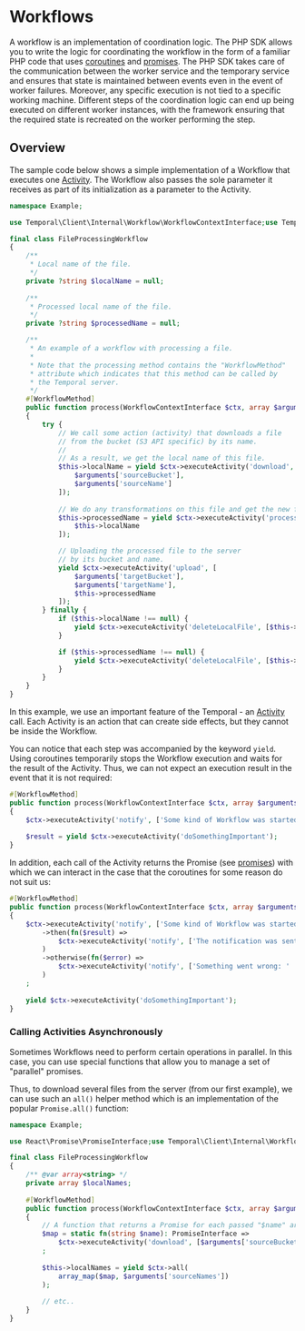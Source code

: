 # Workflows

A workflow is an implementation of coordination logic. The PHP SDK allows you to write the logic for coordinating 
the workflow in the form of a familiar PHP code that uses [coroutines] and [promises]. The PHP SDK takes care of the
communication between the worker service and the temporary service and ensures that state is maintained between events
even in the event of worker failures. Moreover, any specific execution is not tied to a specific working machine. 
Different steps of the coordination logic can end up being executed on different worker instances, with the 
framework ensuring that the required state is recreated on the worker performing the step.

## Overview

The sample code below shows a simple implementation of a Workflow that executes one [Activity]. 
The Workflow also passes the sole parameter it receives as part of its initialization as a 
parameter to the Activity.

```php
namespace Example;

use Temporal\Client\Internal\Workflow\WorkflowContextInterface;use Temporal\Client\Workflow\WorkflowMethod;

final class FileProcessingWorkflow
{
    /**
     * Local name of the file.
     */
    private ?string $localName = null;
    
    /**
     * Processed local name of the file.
     */
    private ?string $processedName = null;

    /**
     * An example of a workflow with processing a file.
     * 
     * Note that the processing method contains the "WorkflowMethod" 
     * attribute which indicates that this method can be called by 
     * the Temporal server.
     */
    #[WorkflowMethod]
    public function process(WorkflowContextInterface $ctx, array $arguments)
    {
        try {
            // We call some action (activity) that downloads a file
            // from the bucket (S3 API specific) by its name.
            //
            // As a result, we get the local name of this file.
            $this->localName = yield $ctx->executeActivity('download', [
                $arguments['sourceBucket'],
                $arguments['sourceName']
            ]);
            
            // We do any transformations on this file and get the new file name.
            $this->processedName = yield $ctx->executeActivity('processFile', [
                $this->localName
            ]);

            // Uploading the processed file to the server
            // by its bucket and name.
            yield $ctx->executeActivity('upload', [
                $arguments['targetBucket'],
                $arguments['targetName'],
                $this->processedName
            ]);
        } finally {
            if ($this->localName !== null) {
                yield $ctx->executeActivity('deleteLocalFile', [$this->localName]);
            }

            if ($this->processedName !== null) {
                yield $ctx->executeActivity('deleteLocalFile', [$this->processedName]);
            }
        }
    }
}
```

In this example, we use an important feature of the Temporal - an [Activity] call. Each Activity is an action that 
can create side effects, but they cannot be inside the Workflow.

You can notice that each step was accompanied by the keyword `yield`. Using coroutines temporarily stops the 
Workflow execution and waits for the result of the Activity. Thus, we can not expect an execution result in the 
event that it is not required:

```php
#[WorkflowMethod]
public function process(WorkflowContextInterface $ctx, array $arguments)
{
    $ctx->executeActivity('notify', ['Some kind of Workflow was started']);
    
    $result = yield $ctx->executeActivity('doSomethingImportant');
}
```

In addition, each call of the Activity returns the Promise (see [promises]) with which we can interact in the case 
that the coroutines for some reason do not suit us:

```php
#[WorkflowMethod]
public function process(WorkflowContextInterface $ctx, array $arguments)
{
    $ctx->executeActivity('notify', ['Some kind of Workflow was started'])
        ->then(fn($result) => 
            $ctx->executeActivity('notify', ['The notification was sent successfully'])
        )
        ->otherwise(fn($error) => 
            $ctx->executeActivity('notify', ['Something went wrong: ' . $error])
        )
    ;
    
    yield $ctx->executeActivity('doSomethingImportant');
}
```

### Calling Activities Asynchronously

Sometimes Workflows need to perform certain operations in parallel. In this case, you can use special functions 
that allow you to manage a set of "parallel" promises.

Thus, to download several files from the server (from our first example), we can use such an `all()` helper 
method which is an implementation of the popular `Promise.all()` function:

```php
namespace Example;

use React\Promise\PromiseInterface;use Temporal\Client\Internal\Workflow\WorkflowContextInterface;use Temporal\Client\Workflow\WorkflowMethod;

final class FileProcessingWorkflow
{
    /** @var array<string> */
    private array $localNames;
    
    #[WorkflowMethod]
    public function process(WorkflowContextInterface $ctx, array $arguments)
    {
        // A function that returns a Promise for each passed "$name" argument.
        $map = static fn(string $name): PromiseInterface => 
            $ctx->executeActivity('download', [$arguments['sourceBucket'], $name])
        ;
 
        $this->localNames = yield $ctx->all(
            array_map($map, $arguments['sourceNames'])
        );
        
        // etc..
    }
}
```



[coroutines]: https://www.php.net/manual/en/language.generators.overview.php
[promises]: https://promisesaplus.com/
[Activity]: activities.md
